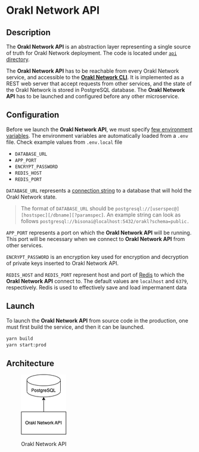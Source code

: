 # Orakl Network API

## Description

The **Orakl Network API** is an abstraction layer representing a single source of truth for Orakl Network deployment. The code is located under [`api` directory](https://github.com/Bisonai/orakl/tree/master/api).&#x20;

The **Orakl Network API** has to be reachable from every Orakl Network service, and accessible to the [**Orakl Network CLI**](broken-reference). It is implemented as a REST web server that accept requests from other services, and the state of the Orakl Network is stored in PostgreSQL database. The **Orakl Network API** has to be launched and configured before any other microservice.

## Configuration

Before we launch the **Orakl Network API**, we must specify [few environment variables](https://github.com/Bisonai/orakl/blob/master/api/.env.example). The environment variables are automatically loaded from a `.env` file. Check example values from `.env.local` file

- `DATABASE_URL`
- `APP_PORT`
- `ENCRYPT_PASSWORD`
- `REDIS_HOST`
- `REDIS_PORT`

`DATABASE_URL` represents a [connection string](https://www.postgresql.org/docs/current/libpq-connect.html#LIBPQ-CONNSTRING) to a database that will hold the Orakl Network state.

> The format of `DATABASE_URL` should be `postgresql://[userspec@][hostspec][/dbname][?paramspec]`. An example string can look as follows `postgresql://bisonai@localhost:5432/orakl?schema=public.`&#x20;

`APP_PORT` represents a port on which the **Orakl Network API** will be running. This port will be necessary when we connect to **Orakl Network API** from other services.

`ENCRYPT_PASSWORD` is an encryption key used for encryption and decryption of private keys inserted to Orakl Network API.

`REDIS_HOST` and `REDIS_PORT` represent host and port of [Redis](https://redis.io/) to which the **Orakl Network API** connect to. The default values are `localhost` and `6379`, respectively. Redis is used to effectively save and load impermanent data

## Launch

To launch the **Orakl Network API** from source code in the production, one must first build the service, and then it can be launched.

```sh
yarn build
yarn start:prod
```

## Architecture

<figure><img src="../.gitbook/assets/orakl-network-api.png" alt=""><figcaption><p>Orakl Network API</p></figcaption></figure>
